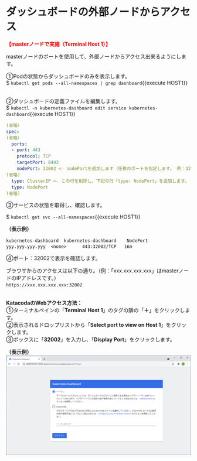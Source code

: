 # ダッシュボードの外部ノードからアクセス
**<span style="color: red; ">【masterノードで実施（Terminal Host 1）】</span>**  

masterノードのポートを使用して、外部ノードからアクセス出来るようにします。  

①Podの状態からダッシュボードのみを表示します。  
$ `kubectl get pods --all-namespaces | grep dashboard`{{execute HOST1}}  
<br>

②ダッシュボードの定義ファイルを編集します。  
$ `kubectl -n kubernetes-dashboard edit service kubernetes-dashboard`{{execute HOST1}}  

```yaml
(省略）
spec:
(省略）
  ports:
  - port: 443
    protocol: TCP
    targetPort: 8443
    nodePort: 32002 <- nodePortを追加します（任意のポートを指定します。 例：32002）
(省略)
  type: ClusterIP <- この行を削除し、下記の行「type: NodePort」を追加します。
  type: NodePort
(省略)
```  
③サービスの状態を取得し、確認します。  

$ `kubectl get svc --all-namespaces`{{execute HOST1}}  

**（表示例）**
```
kubernetes-dashboard  kubernetes-dashboard    NodePort    yyy.yyy.yyy.yyy  <none>      443:32002/TCP   16m
```
④ポート：32002で表示を確認します。  

ブラウザからのアクセスは以下の通り。（例：「xxx.xxx.xxx.xxx」はmasterノードのIPアドレスです。）  
`https://xxx.xxx.xxx.xxx:32002`  
<br>

**KatacodaのWebアクセス方法：**  
①ターミナルペインの「**Terminal Host 1**」のタグの隣の「**＋**」をクリックします。  
②表示されるドロップリストから「**Select port to view on Host 1**」をクリックします。  
③ボックスに「**32002**」を入力し、「**Display Port**」をクリックします。  

**（表示例）**  
![DashBoard Image](./assets/Step11.png)  

